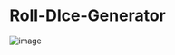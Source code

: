 # Roll-DIce-Generator
 
![image](https://user-images.githubusercontent.com/56494159/219262537-230fd038-1062-480e-bf58-57eb5c5215e7.png)
